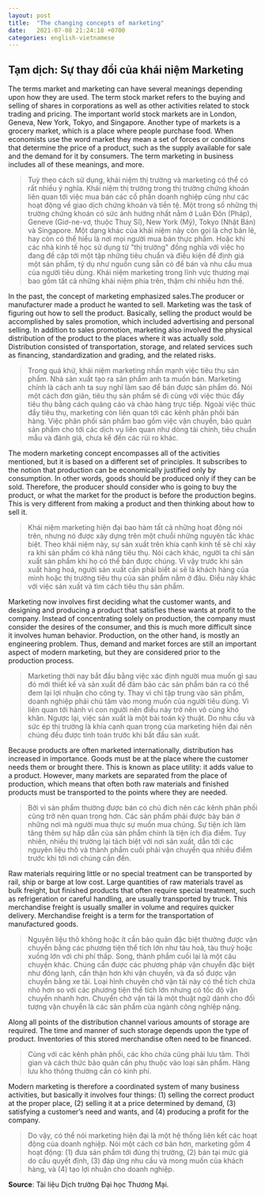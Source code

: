 ```yaml
---
layout: post
title:  "The changing concepts of marketing"
date:   2021-07-08 21:24:18 +0700
categories: english-vietnamese
---
```


## Tạm dịch: Sự thay đổi của khái niệm Marketing

The terms market and marketing can have several meanings depending upon how they are used. The term stock market refers to the buying and selling of shares in corporations as well as other activities related to stock trading and pricing. The important world stock markets are in London, Geneva, New York, Tokyo, and Singapore. Another type of markets is a grocery market, which is a place where people purchase food. When economists use the word market they mean a set of forces or conditions that determine the price of a product, such as the supply available for sale and the demand for it by consumers. The term marketing in business includes all of these meanings, and more. 

> Tuỳ theo cách sử dụng, khái niệm thị trường và marketing có thể có rất nhiều ý nghĩa. Khái niệm thị trường trong thị trường chứng khoán liên quan tới việc mua bán các cổ phần doanh nghiệp cũng như các hoạt động về giao dịch chứng khoán và tiền tệ. Một trong số những thị trường chứng khoán có sức ảnh hưởng nhất nằm ở Luân Đôn (Pháp), Geneve (Giơ-ne-vơ, thuộc Thuỵ Sĩ), New York (Mỹ), Tokyo (Nhật Bản) và Singapore. Một dạng khác của khái niệm này còn gọi là chợ bán lẻ, hay còn có thể hiểu là nơi mọi người mua bán thực phẩm. Hoặc khi các nhà kinh tế học sử dụng từ "thị trường" đồng nghĩa với việc họ đang đề cập tới một tập những tiêu chuẩn và điều kiện để định giá một sản phẩm, tỷ dụ như nguồn cung sẵn có để bán và nhu cầu mua của người tiêu dùng. Khái niệm marketing trong lĩnh vực thương mại bao gồm tất cả những khái niệm phía trên, thậm chí nhiều hơn thế.

In the past, the concept of marketing emphasized sales.The producer or manufacturer made a product he wanted to sell. Marketing was the task of figuring out how to sell the product. Basically, selling the product would be accomplished by sales promotion, which included advertising and personal selling. In addition to sales promotion, marketing also involved the physical distribution of the product to the places where it was actually sold. Distribution consisted of transportation, storage, and related services such as financing, standardization and grading, and the related risks. 

> Trong quá khứ, khái niệm marketing nhấn mạnh việc tiêu thụ sản phẩm. Nhà sản xuất tạo ra sản phẩm anh ta muốn bán. Marketing chính là cách anh ta suy nghĩ làm sao để bán được sản phẩm đó. Nói một cách đơn giản, tiêu thụ sản phẩm sẽ đi cùng với việc thúc đẩy tiêu thụ bằng cách quảng cáo và chào hàng trực tiếp. Ngoài việc thúc đẩy tiêu thụ, marketing còn liên quan tới các kênh phân phối bán hàng. Việc phân phối sản phẩm bao gồm việc vận chuyển, bảo quản sản phẩm cho tới các dịch vụ liên quan như dòng tài chính, tiêu chuẩn mẫu và đánh giá, chưa kể đến các rủi ro khác. 

The modern marketing concept encompasses all of the activities mentioned, but it is based on a different set of principles. It subscribes to the notion that production can be economically justified only by consumption. In other words, goods should be produced only if they can be sold. Therefore, the producer should consider who is going to buy the product, or what the market for the product is before the production begins. This is very different from making a product and then thinking about how to sell it. 

> Khái niệm marketing hiện đại bao hàm tất cả những hoạt động nói trên, nhưng nó được xây dựng trên một chuỗi những nguyên tắc khác biệt. Theo khái niệm này, sự sản xuất trên khía cạnh kinh tế sẽ chỉ xảy ra khi sản phẩm có khả năng tiêu thụ. Nói cách khác, người ta chỉ sản xuất sản phẩm khi họ có thể bán được chúng. Vì vậy trước khi sản xuất hàng hoá, người sản xuất cần phải biết ai sẽ là khách hàng của mình hoặc thị trường tiêu thụ của sản phẩm nằm ở đâu. Điều này khác với việc sản xuất và tìm cách tiêu thụ sản phẩm. 

Marketing now involves first deciding what the customer wants, and designing and producing a product that satisfies these wants at profit to the company. Instead of concentrating solely on production, the company must consider the desires of the consumer, and this is much more difficult since it involves human behavior. Production, on the other hand, is mostly an engineering problem. Thus, demand and market forces are still an important aspect of modern marketing, but they are considered prior to the production process. 

> Marketing thời nay bắt đầu bằng việc xác định người mua muốn gì sau đó mới thiết kế và sản xuất để đảm bảo các sản phẩm bán ra có thể  đem lại lợi nhuận cho công ty. Thay vì chỉ tập trung vào sản phẩm, doanh nghiệp phải chú tâm vào mong muốn của người tiêu dùng. Vì liên quan tới hành vi con người nên điều này trở nên vô cùng khó khăn. Ngược lại, việc sản xuất là một bài toán kỹ thuật. Do nhu cầu và sức ép thị trường là khía cạnh quan trọng của marketing hiện đại nên chúng đều được tính toán trước khi bắt đầu sản xuất.

Because products are often marketed internationally, distribution has increased in importance. Goods must be at the place where the customer needs them or brought there. This is known as place utility: it adds value to a product. However, many markets are separated from the place of production, which means that often both raw materials and finished products must be transported to the points where they are needed. 

> Bởi vì sản phẩm thường được bán có chủ đích nên các kênh phân phối cũng trở nên quan trọng hơn. Các sản phẩm phải được bày bán ở những nơi mà người mua thực sự muốn mua chúng. Sự tiện ích làm tăng thêm sự hấp dẫn của sản phẩm chính là tiện ích địa điểm. Tuy nhiên, nhiều thị trường lại tách biệt với nơi sản xuất, dẫn tới các nguyên liệu thô và thành phẩm cuối phải vận chuyển qua nhiều điểm trước khi tới nơi chúng cần đến.

Raw materials requiring little or no special treatment can be transported by rail, ship or barge at low cost. Large quantities of raw materials travel as bulk freight, but finished products that often require special treatment, such as refrigeration or careful handling, are usually transported by truck. This merchandise freight is usually smaller in volume and requires quicker delivery. Merchandise freight is a term for the transportation of manufactured goods. 

> Nguyên liệu thô không hoặc ít cần bảo quản đặc biệt thường được vận chuyển bằng các phương tiện thể tích lớn như tàu hoả, tàu thuỷ hoặc xuồng lớn với chi phí thấp. Song, thành phẩm cuối lại là một câu chuyện khác. Chúng cần được các phương pháp vận chuyển đặc biệt như đông lạnh, cẩn thận hơn khi vận chuyển, và đa số được vận chuyển bằng xe tải. Loại hình chuyên chở vận tải  này có thể tích chứa nhỏ hơn so với các phương tiện thể tích lớn nhưng có tốc độ vận chuyển nhanh hơn. Chuyển chở vận tải là một thuật ngữ dành cho đối tượng vận chuyển là các sản phẩm của ngành công nghiệp nặng. 

Along all points of the distribution channel various amounts of storage are required. The time and manner of such storage depends upon the type of product. Inventories of this stored merchandise often need to be financed. 

> Cùng với các kênh phân phối, các kho chứa cũng phải lưu tâm. Thời gian và cách thức bảo quản cần phụ thuộc vào loại sản phẩm. Hàng lưu kho thông thường cần có kinh phí.

Modern marketing is therefore a coordinated system of many business activities, but basically it involves four things: (1) selling the correct product at the proper place, (2) selling it at a price determined by demand, (3) satisfying a customer’s need and wants, and (4) producing a profit for the company.

> Do vậy, có thể nói marketing hiện đại là một hệ thống liên kết các hoạt động của doanh nghiệp. Nói một cách cơ bản hơn, marketing gồm 4 hoạt động: (1) đưa sản phẩm tới đúng thị trường, (2) bán tại mức giá do cầu quyết định, (3) đáp ứng nhu cầu và mong muốn của khách hàng, và (4) tạo lợi nhuận cho doanh nghiệp.

**Source**: Tài liệu Dịch trường Đại học Thương Mại. 